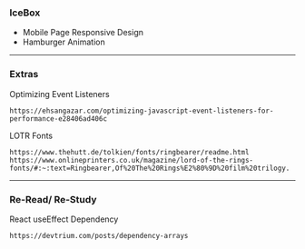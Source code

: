 ### IceBox
- Mobile Page Responsive Design
- Hamburger Animation

<hr/>

### Extras
Optimizing Event Listeners 
```
https://ehsangazar.com/optimizing-javascript-event-listeners-for-performance-e28406ad406c
```
LOTR Fonts 
``` 
https://www.thehutt.de/tolkien/fonts/ringbearer/readme.html
https://www.onlineprinters.co.uk/magazine/lord-of-the-rings-fonts/#:~:text=Ringbearer,Of%20The%20Rings%E2%80%9D%20film%20trilogy.
```
<hr/>

### Re-Read/ Re-Study
React useEffect Dependency
```
https://devtrium.com/posts/dependency-arrays
```

